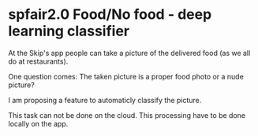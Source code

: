 # spfair2.0 Food/No food - deep learning classifier

At the Skip's app people can take a picture of the delivered food (as we all do at restaurants).

One question comes: The taken picture is a proper food photo or a nude picture?

I am proposing a feature to automaticly classify the picture.

This task can not be done on the cloud. This processing have to be done locally on the app. 
